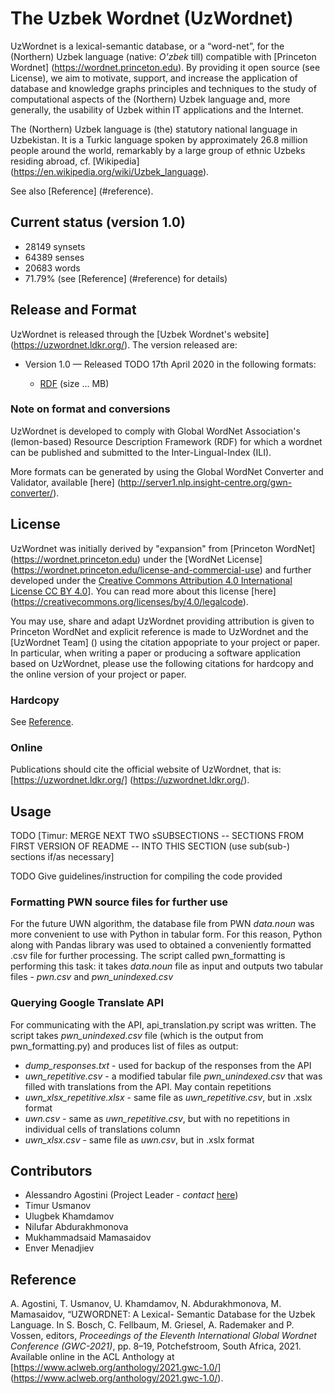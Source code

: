 # The Uzbek Wordnet (UzWordnet)

UzWordnet is a lexical-semantic database, or a “word-net”, for the (Northern) Uzbek language (native: *O’zbek* till) compatible with [Princeton Wordnet] (https://wordnet.princeton.edu). By providing it open source (see License), we aim to motivate, support, and increase the application of database and knowledge graphs principles and techniques to the study of computational aspects of the (Northern) Uzbek language and, more generally, the usability of Uzbek within IT applications and the Internet.

The (Northern) Uzbek language is (the) statutory national language in Uzbekistan. It is a Turkic language spoken by approximately 26.8 million people around the world, remarkably by a large group of ethnic Uzbeks residing abroad, cf. [Wikipedia] (https://en.wikipedia.org/wiki/Uzbek_language). 

See also [Reference] (#reference).

## Current status (version 1.0)

* 28149 synsets
* 64389 senses
* 20683 words
* 71.79% 		(see [Reference] (#reference) for details)

## Release and Format

UzWordnet is released through the [Uzbek Wordnet's website] (https://uzwordnet.ldkr.org/). The version released are:

* Version 1.0 — Released TODO 17th April 2020 in the following formats: 

	* [RDF]() (size ... MB)

### Note on format and conversions

UzWordnet is developed to comply with Global WordNet Association's (lemon-based) Resource Description Framework (RDF) for which a wordnet can be published and submitted to the Inter-Lingual-Index (ILI). 

More formats can be generated by using the Global WordNet Converter and Validator, available [here] (http://server1.nlp.insight-centre.org/gwn-converter/).

## License

UzWordnet was initially derived by "expansion" from [Princeton WordNet] (https://wordnet.princeton.edu) under the [WordNet License] (https://wordnet.princeton.edu/license-and-commercial-use) and further developed under the [Creative Commons Attribution 4.0 International License CC BY 4.0](https://creativecommons.org/licenses/by/4.0/)]. You can read more about this license [here] (https://creativecommons.org/licenses/by/4.0/legalcode).

You may use, share and adapt UzWordnet providing attribution is given to Princeton WordNet and explicit reference is made to UzWordnet and the [UzWordnet Team] () using the citation appopriate to your project or paper. In particular, when writing a paper or producing a software application based on UzWordnet, please use the following citations for hardcopy and the online version of your project or paper.
 
### Hardcopy

See [Reference](#reference).

### Online

Publications should cite the official website of UzWordnet, that is: [https://uzwordnet.ldkr.org/] (https://uzwordnet.ldkr.org/). 



## Usage

TODO [Timur: MERGE NEXT TWO sSUBSECTIONS -- SECTIONS FROM FIRST VERSION OF README -- INTO THIS SECTION (use sub(sub-) sections if/as necessary] 

TODO Give guidelines/instruction for compiling the code provided


### Formatting PWN source files for further use

For the future UWN algorithm, the database file from PWN <em>data.noun</em> was more convenient to use with Python in tabular form. For this reason, Python along with Pandas library was used to obtained a conveniently formatted .csv file for further processing. The script called pwn_formatting is performing this task: it takes <em>data.noun</em> file as input and outputs two tabular files - <em>pwn.csv</em> and <em>pwn_unindexed.csv</em>

### Querying Google Translate API
For communicating with the API, api_translation.py script was written. The script takes <em>pwn_unindexed.csv</em> file (which is the output from pwn_formatting.py) and produces list of files as output:

* <em>dump_responses.txt</em> - used for backup of the responses from the API
* <em>uwn_repetitive.csv</em> - a modified tabular file <em>pwn_unindexed.csv</em> that was filled with translations from the API. May contain repetitions
* <em>uwn_xlsx_repetitive.xlsx</em> - same file as <em>uwn_repetitive.csv</em>, but in .xslx format
* <em>uwn.csv</em> - same as <em>uwn_repetitive.csv</em>, but with no repetitions in individual cells of translations column
* <em>uwn_xlsx.csv</em> - same file as <em>uwn.csv</em>, but in .xslx format


## Contributors

* Alessandro Agostini (Project Leader - *contact* [here]())
* Timur Usmanov
* Ulugbek Khamdamov
* Nilufar Abdurakhmonova
* Mukhammadsaid Mamasaidov
* Enver Menadjiev


## Reference

A. Agostini, T. Usmanov, U. Khamdamov, N. Abdurakhmonova, M. Mamasaidov, “UZWORDNET: A Lexical- Semantic Database for the Uzbek Language. In S. Bosch, C. Fellbaum, M. Griesel, A. Rademaker and P. Vossen, editors, *Proceedings of the Eleventh International Global Wordnet Conference (GWC-2021)*, pp. 8–19, Potchefstroom, South Africa, 2021. Available online in the ACL Anthology at [https://www.aclweb.org/anthology/2021.gwc-1.0/] (https://www.aclweb.org/anthology/2021.gwc-1.0/).





